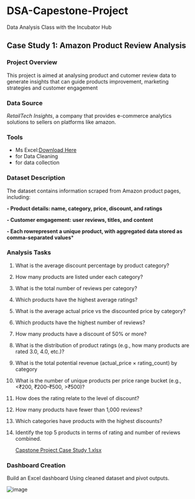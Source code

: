 # DSA-Capestone-Project

Data Analysis Class with the Incubator Hub

## Case Study 1: Amazon Product Review Analysis

### Project Overview
This project is aimed at analysing product and cutomer review data to generate insights that can guide products improvement, marketing strategies and customer engagement

### Data Source
*RetailTech Insights*, a company that provides e-commerce analytics solutions to sellers on platforms like amazon.

### Tools
- Ms Excel:[Download Here](https://www.micrsoft.com)
 - for Data Cleaning
 - for data collection

### Dataset Description

The dataset contains information scraped from Amazon product pages, including:

**- Product details: name, category, price, discount, and ratings**

**- Customer emgagement: user reviews, titles, and content**

**- Each rowrepresent a unique product, with aggregated data stored as comma-separated values***

### Analysis Tasks
1. What is the average discount percentage by product category?
2. How many products are listed under each category?
3. What is the total number of reviews per category?
4. Which products have the highest average ratings?
5. What is the average actual price vs the discounted price by category?
6. Which products have the highest number of reviews?
7. How many products have a discount of 50% or more?
8. What is the distribution of product ratings (e.g., how many products are rated 3.0,
4.0, etc.)?
9. What is the total potential revenue (actual_price × rating_count) by category
10. What is the number of unique products per price range bucket (e.g., <₹200,
₹200–₹500, >₹500)?
11. How does the rating relate to the level of discount?
12. How many products have fewer than 1,000 reviews?
13. Which categories have products with the highest discounts?
14. Identify the top 5 products in terms of rating and number of reviews combined.
    
    [Capstone Project Case Study 1.xlsx](https://github.com/user-attachments/files/21025169/Capstone.Project.Case.Study.1.xlsx)

### Dashboard Creation
Build an Excel dashboard Using cleaned dataset and pivot outputs.

![image](https://github.com/user-attachments/assets/c303e90f-c5c9-4f67-ac87-69239ca019f5)
